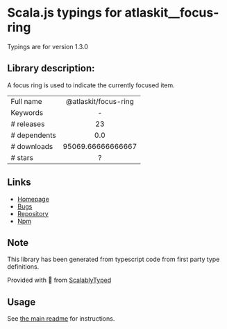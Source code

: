 
# Scala.js typings for atlaskit__focus-ring

Typings are for version 1.3.0

## Library description:
A focus ring is used to indicate the currently focused item.

|                    |                 |
| ------------------ | :-------------: |
| Full name          | @atlaskit/focus-ring |
| Keywords           | - |
| # releases         | 23 |
| # dependents       | 0.0 |
| # downloads        | 95069.66666666667 |
| # stars            | ? |

## Links
- [Homepage](https://atlaskit.atlassian.com/packages/design-system/focus-ring)
- [Bugs](https://bitbucket.org/atlassian/atlassian-frontend-mirror/issues)
- [Repository](https://bitbucket.org/atlassian/atlassian-frontend-mirror)
- [Npm](https://www.npmjs.com/package/%40atlaskit%2Ffocus-ring)
    


## Note
This library has been generated from typescript code from first party type definitions.

Provided with :purple_heart: from [ScalablyTyped](https://github.com/oyvindberg/ScalablyTyped)

## Usage
See [the main readme](../../readme.md) for instructions.


